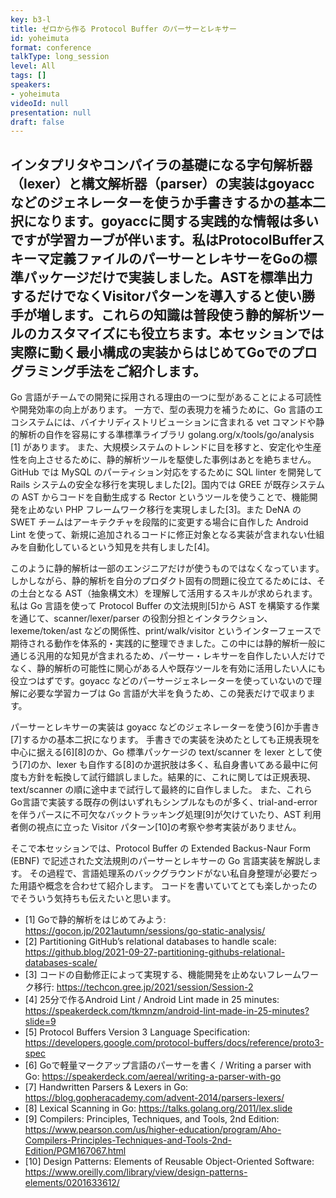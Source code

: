 ```yaml
---
key: b3-l
title: ゼロから作る Protocol Buffer のパーサーとレキサー
id: yoheimuta
format: conference
talkType: long_session
level: All
tags: []
speakers:
- yoheimuta
videoId: null
presentation: null
draft: false
---
```

インタプリタやコンパイラの基礎になる字句解析器（lexer）と構文解析器（parser）の実装はgoyaccなどのジェネレーターを使うか手書きするかの基本二択になります。goyaccに関する実践的な情報は多いですが学習カーブが伴います。私はProtocolBufferスキーマ定義ファイルのパーサーとレキサーをGoの標準パッケージだけで実装しました。ASTを標準出力するだけでなくVisitorパターンを導入すると使い勝手が増します。これらの知識は普段使う静的解析ツールのカスタマイズにも役立ちます。本セッションでは実際に動く最小構成の実装からはじめてGoでのプログラミング手法をご紹介します。
---
Go 言語がチームでの開発に採用される理由の一つに型があることによる可読性や開発効率の向上があります。
一方で、型の表現力を補うために、Go 言語のエコシステムには、バイナリディストリビューションに含まれる vet コマンドや静的解析の自作を容易にする準標準ライブラリ golang.org/x/tools/go/analysis [1] があります。
また、大規模システムのトレンドに目を移すと、安定化や生産性を向上させるために、静的解析ツールを駆使した事例はあとを絶ちません。
GitHub では MySQL のパーティション対応をするために SQL linter を開発して Rails システムの安全な移行を実現しました[2]。国内では GREE が既存システムの AST からコードを自動生成する Rector というツールを使うことで、機能開発を止めない PHP フレームワーク移行を実現しました[3]。また DeNA の SWET チームはアーキテクチャを段階的に変更する場合に自作した Android Lint を使って、新規に追加されるコードに修正対象となる実装が含まれない仕組みを自動化しているという知見を共有しました[4]。

このように静的解析は一部のエンジニアだけが使うものではなくなっています。
しかしながら、静的解析を自分のプロダクト固有の問題に役立てるためには、その土台となる AST（抽象構文木）を理解して活用するスキルが求められます。
私は Go 言語を使って Protocol Buffer の文法規則[5]から AST を構築する作業を通じて、scanner/lexer/parser
 の役割分担とインタラクション、lexeme/token/ast などの関係性、print/walk/visitor というインターフェースで期待される動作を体系的・実践的に整理できました。この中には静的解析一般に通じる汎用的な知見が含まれるため、パーサー・レキサーを自作したい人だけでなく、静的解析の可能性に関心がある人や既存ツールを有効に活用したい人にも役立つはずです。goyacc などのパーサージェネレーターを使っていないので理解に必要な学習カーブは Go 言語が大半を負うため、この発表だけで収まります。

パーサーとレキサーの実装は goyacc などのジェネレーターを使う[6]か手書き[7]するかの基本二択になります。
手書きでの実装を決めたとしても正規表現を中心に据える[6][8]のか、Go 標準パッケージの text/scanner を lexer として使う[7]のか、lexer も自作する[8]のか選択肢は多く、私自身書いてある最中に何度も方針を転換して試行錯誤しました。結果的に、これに関しては正規表現、text/scanner の順に途中まで試行して最終的に自作しました。
また、これら Go言語で実装する既存の例はいずれもシンプルなものが多く、trial-and-error を伴うパースに不可欠なバックトラッキング処理[9]が欠けていたり、AST 利用者側の視点に立った Visitor パターン[10]の考察や参考実装がありません。

そこで本セッションでは、Protocol Buffer の Extended Backus-Naur Form (EBNF) で記述された文法規則のパーサーとレキサーの Go 言語実装を解説します。
その過程で、言語処理系のバックグラウンドがない私自身整理が必要だった用語や概念を合わせて紹介します。
コードを書いていてとても楽しかったのでそういう気持ちも伝えたいと思います。

- [1] Goで静的解析をはじめてみよう: https://gocon.jp/2021autumn/sessions/go-static-analysis/
- [2] Partitioning GitHub’s relational databases to handle scale: https://github.blog/2021-09-27-partitioning-githubs-relational-databases-scale/
- [3] コードの自動修正によって実現する、機能開発を止めないフレームワーク移行: https://techcon.gree.jp/2021/session/Session-2
- [4] 25分で作るAndroid Lint / Android Lint made in 25 minutes: https://speakerdeck.com/tkmnzm/android-lint-made-in-25-minutes?slide=9
- [5] Protocol Buffers Version 3 Language Specification: https://developers.google.com/protocol-buffers/docs/reference/proto3-spec
- [6] Goで軽量マークアップ言語のパーサーを書く / Writing a parser with Go: https://speakerdeck.com/aereal/writing-a-parser-with-go
- [7] Handwritten Parsers & Lexers in Go: https://blog.gopheracademy.com/advent-2014/parsers-lexers/
- [8] Lexical Scanning in Go: https://talks.golang.org/2011/lex.slide
- [9] Compilers: Principles, Techniques, and Tools, 2nd Edition: https://www.pearson.com/us/higher-education/program/Aho-Compilers-Principles-Techniques-and-Tools-2nd-Edition/PGM167067.html
- [10] Design Patterns: Elements of Reusable Object-Oriented Software: https://www.oreilly.com/library/view/design-patterns-elements/0201633612/